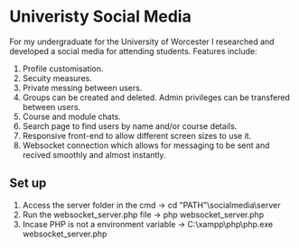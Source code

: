 # Univeristy Social Media
For my undergraduate for the University of Worcester I researched and developed a social media for attending students.
Features include:
  1. Profile customisation.
  2. Secuity measures.
  3. Private messing between users.
  4. Groups can be created and deleted. Admin privileges can be transfered between users.
  5. Course and module chats.
  6. Search page to find users by name and/or course details.
  7. Responsive front-end to allow different screen sizes to use it.
  8. Websocket connection which allows for messaging to be sent and recived smoothly and almost instantly. 

## Set up
1. Access the server folder in the cmd -> cd "PATH"\socialmedia\server
2. Run the websocket_server.php file -> php websocket_server.php
3. Incase PHP is not a environment variable -> C:\xampp\php\php.exe websocket_server.php
